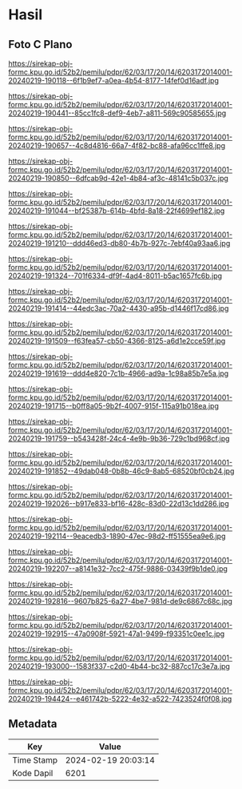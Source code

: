 # Hasil

## Foto C Plano

https://sirekap-obj-formc.kpu.go.id/52b2/pemilu/pdpr/62/03/17/20/14/6203172014001-20240219-190118--6f1b9ef7-a0ea-4b54-8177-14fef0d16adf.jpg

https://sirekap-obj-formc.kpu.go.id/52b2/pemilu/pdpr/62/03/17/20/14/6203172014001-20240219-190441--85cc1fc8-def9-4eb7-a811-569c90585655.jpg

https://sirekap-obj-formc.kpu.go.id/52b2/pemilu/pdpr/62/03/17/20/14/6203172014001-20240219-190657--4c8d4816-66a7-4f82-bc88-afa96cc1ffe8.jpg

https://sirekap-obj-formc.kpu.go.id/52b2/pemilu/pdpr/62/03/17/20/14/6203172014001-20240219-190850--6dfcab9d-42e1-4b84-af3c-48141c5b037c.jpg

https://sirekap-obj-formc.kpu.go.id/52b2/pemilu/pdpr/62/03/17/20/14/6203172014001-20240219-191044--bf25387b-614b-4bfd-8a18-22f4699ef182.jpg

https://sirekap-obj-formc.kpu.go.id/52b2/pemilu/pdpr/62/03/17/20/14/6203172014001-20240219-191210--ddd46ed3-db80-4b7b-927c-7ebf40a93aa6.jpg

https://sirekap-obj-formc.kpu.go.id/52b2/pemilu/pdpr/62/03/17/20/14/6203172014001-20240219-191324--701f6334-df9f-4ad4-8011-b5ac1657fc6b.jpg

https://sirekap-obj-formc.kpu.go.id/52b2/pemilu/pdpr/62/03/17/20/14/6203172014001-20240219-191414--44edc3ac-70a2-4430-a95b-d1446f17cd86.jpg

https://sirekap-obj-formc.kpu.go.id/52b2/pemilu/pdpr/62/03/17/20/14/6203172014001-20240219-191509--f63fea57-cb50-4366-8125-a6d1e2cce59f.jpg

https://sirekap-obj-formc.kpu.go.id/52b2/pemilu/pdpr/62/03/17/20/14/6203172014001-20240219-191619--ddd4e820-7c1b-4966-ad9a-1c98a85b7e5a.jpg

https://sirekap-obj-formc.kpu.go.id/52b2/pemilu/pdpr/62/03/17/20/14/6203172014001-20240219-191715--b0ff8a05-9b2f-4007-915f-115a91b018ea.jpg

https://sirekap-obj-formc.kpu.go.id/52b2/pemilu/pdpr/62/03/17/20/14/6203172014001-20240219-191759--b543428f-24c4-4e9b-9b36-729c1bd968cf.jpg

https://sirekap-obj-formc.kpu.go.id/52b2/pemilu/pdpr/62/03/17/20/14/6203172014001-20240219-191852--49dab048-0b8b-46c9-8ab5-68520bf0cb24.jpg

https://sirekap-obj-formc.kpu.go.id/52b2/pemilu/pdpr/62/03/17/20/14/6203172014001-20240219-192026--b917e833-bf16-428c-83d0-22d13c1dd286.jpg

https://sirekap-obj-formc.kpu.go.id/52b2/pemilu/pdpr/62/03/17/20/14/6203172014001-20240219-192114--9eacedb3-1890-47ec-98d2-ff51555ea9e6.jpg

https://sirekap-obj-formc.kpu.go.id/52b2/pemilu/pdpr/62/03/17/20/14/6203172014001-20240219-192207--a8141e32-7cc2-475f-9886-03439f9b1de0.jpg

https://sirekap-obj-formc.kpu.go.id/52b2/pemilu/pdpr/62/03/17/20/14/6203172014001-20240219-192816--9607b825-6a27-4be7-981d-de9c6867c68c.jpg

https://sirekap-obj-formc.kpu.go.id/52b2/pemilu/pdpr/62/03/17/20/14/6203172014001-20240219-192915--47a0908f-5921-47a1-9499-f93351c0ee1c.jpg

https://sirekap-obj-formc.kpu.go.id/52b2/pemilu/pdpr/62/03/17/20/14/6203172014001-20240219-193000--1583f337-c2d0-4b44-bc32-887cc17c3e7a.jpg

https://sirekap-obj-formc.kpu.go.id/52b2/pemilu/pdpr/62/03/17/20/14/6203172014001-20240219-194424--e461742b-5222-4e32-a522-7423524f0f08.jpg


## Metadata

| Key        | Value               |
| ---------- | ------------------- |
| Time Stamp | 2024-02-19 20:03:14 |
| Kode Dapil | 6201                |



